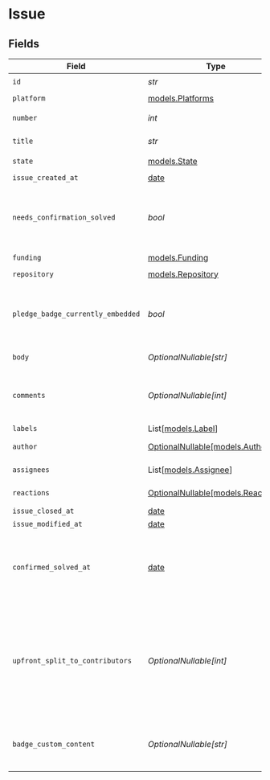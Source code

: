 # Issue


## Fields

| Field                                                                                                         | Type                                                                                                          | Required                                                                                                      | Description                                                                                                   |
| ------------------------------------------------------------------------------------------------------------- | ------------------------------------------------------------------------------------------------------------- | ------------------------------------------------------------------------------------------------------------- | ------------------------------------------------------------------------------------------------------------- |
| `id`                                                                                                          | *str*                                                                                                         | :heavy_check_mark:                                                                                            | N/A                                                                                                           |
| `platform`                                                                                                    | [models.Platforms](../models/platforms.md)                                                                    | :heavy_check_mark:                                                                                            | N/A                                                                                                           |
| `number`                                                                                                      | *int*                                                                                                         | :heavy_check_mark:                                                                                            | GitHub #number                                                                                                |
| `title`                                                                                                       | *str*                                                                                                         | :heavy_check_mark:                                                                                            | GitHub issue title                                                                                            |
| `state`                                                                                                       | [models.State](../models/state.md)                                                                            | :heavy_check_mark:                                                                                            | N/A                                                                                                           |
| `issue_created_at`                                                                                            | [date](https://docs.python.org/3/library/datetime.html#date-objects)                                          | :heavy_check_mark:                                                                                            | N/A                                                                                                           |
| `needs_confirmation_solved`                                                                                   | *bool*                                                                                                        | :heavy_check_mark:                                                                                            | If a maintainer needs to mark this issue as solved                                                            |
| `funding`                                                                                                     | [models.Funding](../models/funding.md)                                                                        | :heavy_check_mark:                                                                                            | N/A                                                                                                           |
| `repository`                                                                                                  | [models.Repository](../models/repository.md)                                                                  | :heavy_check_mark:                                                                                            | N/A                                                                                                           |
| `pledge_badge_currently_embedded`                                                                             | *bool*                                                                                                        | :heavy_check_mark:                                                                                            | If this issue currently has the Polar badge SVG embedded                                                      |
| `body`                                                                                                        | *OptionalNullable[str]*                                                                                       | :heavy_minus_sign:                                                                                            | GitHub issue body                                                                                             |
| `comments`                                                                                                    | *OptionalNullable[int]*                                                                                       | :heavy_minus_sign:                                                                                            | Number of GitHub comments made on the issue                                                                   |
| `labels`                                                                                                      | List[[models.Label](../models/label.md)]                                                                      | :heavy_minus_sign:                                                                                            | N/A                                                                                                           |
| `author`                                                                                                      | [OptionalNullable[models.Author]](../models/author.md)                                                        | :heavy_minus_sign:                                                                                            | GitHub author                                                                                                 |
| `assignees`                                                                                                   | List[[models.Assignee](../models/assignee.md)]                                                                | :heavy_minus_sign:                                                                                            | GitHub assignees                                                                                              |
| `reactions`                                                                                                   | [OptionalNullable[models.Reactions]](../models/reactions.md)                                                  | :heavy_minus_sign:                                                                                            | GitHub reactions                                                                                              |
| `issue_closed_at`                                                                                             | [date](https://docs.python.org/3/library/datetime.html#date-objects)                                          | :heavy_minus_sign:                                                                                            | N/A                                                                                                           |
| `issue_modified_at`                                                                                           | [date](https://docs.python.org/3/library/datetime.html#date-objects)                                          | :heavy_minus_sign:                                                                                            | N/A                                                                                                           |
| `confirmed_solved_at`                                                                                         | [date](https://docs.python.org/3/library/datetime.html#date-objects)                                          | :heavy_minus_sign:                                                                                            | If this issue has been marked as confirmed solved through Polar                                               |
| `upfront_split_to_contributors`                                                                               | *OptionalNullable[int]*                                                                                       | :heavy_minus_sign:                                                                                            | Share of rewrads that will be rewarded to contributors of this issue. A number between 0 and 100 (inclusive). |
| `badge_custom_content`                                                                                        | *OptionalNullable[str]*                                                                                       | :heavy_minus_sign:                                                                                            | Optional custom badge SVG promotional content                                                                 |